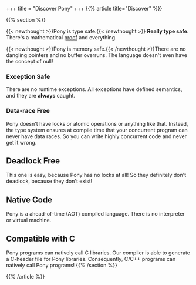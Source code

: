 +++
title = "Discover Pony"
+++
{{% article title="Discover" %}}

{{% section %}}

{{< newthought >}}Pony is type safe.{{< /newthought >}} <b>Really type safe</b>. There's a mathematical <a href="papers/fast-cheap.pdf">proof</a> and everything.

{{< newthought >}}Pony is memory safe.{{< /newthought >}}There are no dangling
pointers and no buffer overruns. The language doesn't even have the concept of null!

### Exception Safe

There are no runtime exceptions. All exceptions have defined semantics, and they are <b>always</b> caught.

### Data-race Free

Pony doesn't have locks or atomic operations or anything like that. Instead, the type system ensures at compile time that your concurrent program can never have data races. So you can write highly concurrent code and never get it wrong.

## Deadlock Free

This one is easy, because Pony has no locks at all! So they definitely don't deadlock, because they don't exist!

## Native Code

Pony is a ahead-of-time (AOT) compiled language. There is no interpreter or virtual machine.

## Compatible with C

Pony programs can natively call C libraries. Our compiler is able to generate a C-header file for Pony libraries. Consequently, C/C++ programs can natively call Pony programs!
{{% /section %}}

{{% /article %}}
